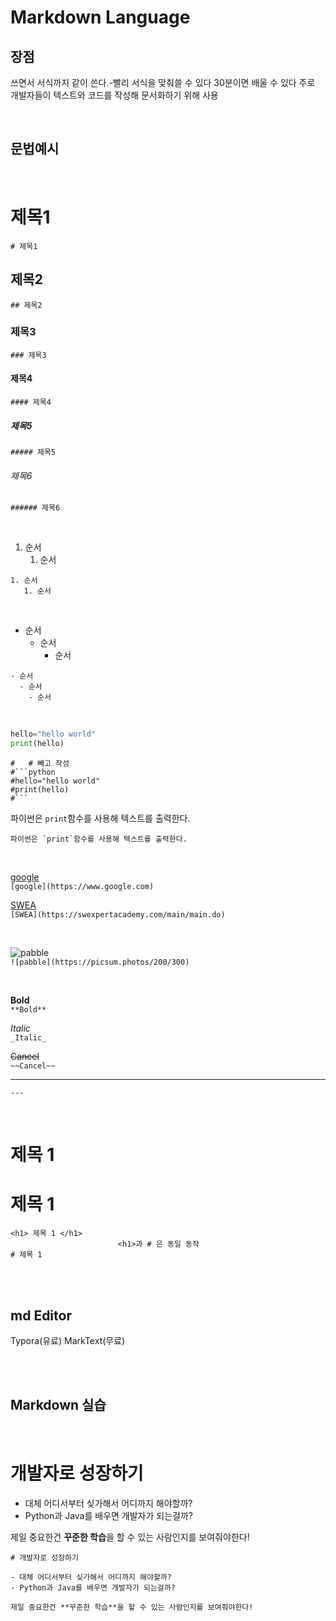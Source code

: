 # Markdown Language

## 장점

쓰면서 서식까지 같이 쓴다.-빨리 서식을 맞춰쓸 수 있다
30분이면 배울 수 있다
주로 개발자들이 텍스트와 코드를 작성해 문서화하기 위해 사용

<br>

## 문법예시

<br>

# 제목1

`# 제목1`

## 제목2

`## 제목2`

### 제목3

`### 제목3`

#### 제목4

`#### 제목4`

##### 제목5

`##### 제목5`

###### 제목6

`###### 제목6`

<br>

1. 순서
   1. 순서

```
1. 순서
   1. 순서
```

<br>

- 순서
  - 순서
    - 순서

```
- 순서
  - 순서
    - 순서
```

<br>

```python
hello="hello world"
print(hello)
```

````
#   # 빼고 작성
#```python
#hello="hello world"
#print(hello)
#```
````

파이썬은 `print`함수를 사용해 텍스트를 출력한다.<br>

```
파이썬은 `print`함수를 사용해 텍스트를 출력한다.
```

<br>

[google](https://www.google.com)<br>
`[google](https://www.google.com)`

[SWEA](https://swexpertacademy.com/main/main.do)<br>
`[SWEA](https://swexpertacademy.com/main/main.do)`

<br>

![pabble](https://picsum.photos/200/300)<br>
`![pabble](https://picsum.photos/200/300)`

<br>

**Bold**<br>
`**Bold**`

_Italic_
<br>`_Italic_`

~~Cancel~~
<br>`~~Cancel~~`

---

`---`

<br>

<h1> 제목 1 </h1>

# 제목 1

```
<h1> 제목 1 </h1>
                        <h1>과 # 은 동일 동작
# 제목 1
```

<br><br>

## md Editor

Typora(유료)
MarkText(무료)

<br><br>

## Markdown 실습

<br>

# 개발자로 성장하기

- 대체 어디서부터 싲가해서 어디까지 해야할까?
- Python과 Java를 배우면 개발자가 되는걸까?

제일 중요한건 **꾸준한 학습**을 할 수 있는 사람인지를 보여줘야한다!

```
# 개발자로 성장하기

- 대체 어디서부터 싲가해서 어디까지 해야할까?
- Python과 Java를 배우면 개발자가 되는걸까?

제일 중요한건 **꾸준한 학습**을 할 수 있는 사람인지를 보여줘야한다!
```
